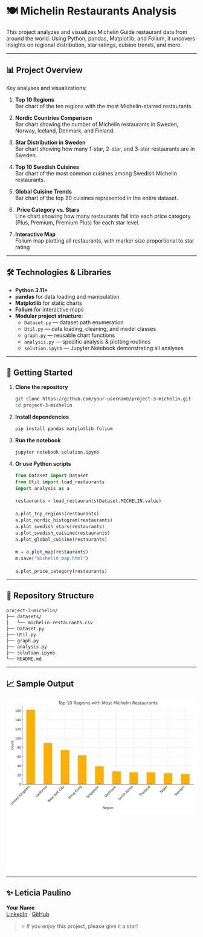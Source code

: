 # 🍽️ Michelin Restaurants Analysis

This project analyzes and visualizes Michelin Guide restaurant data from around the world. Using Python, pandas, Matplotlib, and Folium, it uncovers insights on regional distribution, star ratings, cuisine trends, and more.

---

## 📊 Project Overview

Key analyses and visualizations:

1. **Top 10 Regions**  
   Bar chart of the ten regions with the most Michelin-starred restaurants.

2. **Nordic Countries Comparison**  
   Bar chart showing the number of Michelin restaurants in Sweden, Norway, Iceland, Denmark, and Finland.

3. **Star Distribution in Sweden**  
   Bar chart showing how many 1-star, 2-star, and 3-star restaurants are in Sweden.

4. **Top 10 Swedish Cuisines**  
   Bar chart of the most common cuisines among Swedish Michelin restaurants.

5. **Global Cuisine Trends**  
   Bar chart of the top 20 cuisines represented in the entire dataset.

6. .**Price Category vs. Stars**  
   Line chart showing how many restaurants fall into each price category (Plus, Premium, Premium Plus) for each star level.

7. **Interactive Map**  
   Folium map plotting all restaurants, with marker size proportional to star rating

---

## 🛠️ Technologies & Libraries

- **Python 3.11+**  
- **pandas** for data loading and manipulation  
- **Matplotlib** for static charts  
- **Folium** for interactive maps  
- **Modular project structure**:
  - `Dataset.py` — dataset path enumeration  
  - `Util.py` — data loading, cleaning, and model classes  
  - `graph.py` — reusable chart functions  
  - `analysis.py` — specific analysis & plotting routines  
  - `solution.ipynb` — Jupyter Notebook demonstrating all analyses

---

## 🚀 Getting Started

1. **Clone the repository**  
   ```bash
   git clone https://github.com/your-username/project-3-michelin.git
   cd project-3-michelin
   ```

2. **Install dependencies**  
   ```bash
   pip install pandas matplotlib folium
   ```

3. **Run the notebook**  
   ```bash
   jupyter notebook solution.ipynb
   ```

4. **Or use Python scripts**  
   ```python
   from Dataset import Dataset
   from Util import load_restaurants
   import analysis as a

   restaurants = load_restaurants(Dataset.MICHELIN.value)

   a.plot_top_regions(restaurants)
   a.plot_nordic_histogram(restaurants)
   a.plot_swedish_stars(restaurants)
   a.plot_swedish_cuisine(restaurants)
   a.plot_global_cuisine(restaurants)

   m = a.plot_map(restaurants)
   m.save("michelin_map.html")

   a.plot_price_category(restaurants)
   ```

---

## 📁 Repository Structure

```
project-3-michelin/
├── datasets/
│   └── michelin-restaurants.csv
├── Dataset.py
├── Util.py
├── graph.py
├── analysis.py
├── solution.ipynb
└── README.md
```

---

## 📈 Sample Output

![Top 10 Regions Chart](top_regions.png)  
![Interactive Map](michelin_map.html)

---

## ✨ Leticia Paulino

**Your Name**  
[LinkedIn](https://www.linkedin.com/in/paulino-leticia/) · [GitHub](https://github.com/letpaulino)

> ⭐ If you enjoy this project, please give it a star!
